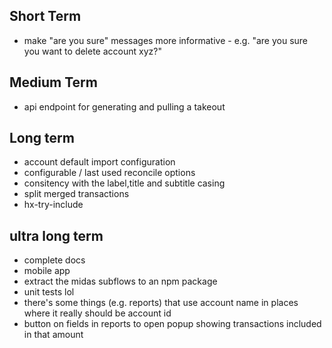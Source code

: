 ## Short Term
- make "are you sure" messages more informative - e.g. "are you sure you want to delete account xyz?"

## Medium Term
- api endpoint for generating and pulling a takeout

## Long term
- account default import configuration
- configurable / last used reconcile options
- consitency with the label,title and subtitle casing
- split merged transactions
- hx-try-include

## ultra long term
- complete docs
- mobile app
- extract the midas subflows to an npm package
- unit tests lol
- there's some things (e.g. reports) that use account name in places where it really should be account id
- button on fields in reports to open popup showing transactions included in that amount
